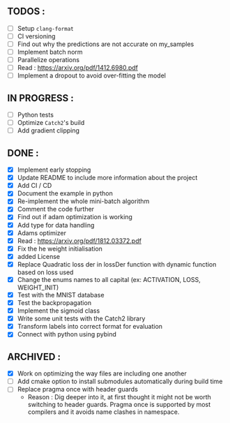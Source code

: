 ## TODOS :

- [ ] Setup `clang-format`
- [ ] CI versioning
- [ ] Find out why the predictions are not accurate on my_samples
- [ ] Implement batch norm
- [ ] Parallelize operations
- [ ] Read : https://arxiv.org/pdf/1412.6980.pdf
- [ ] Implement a dropout to avoid over-fitting the model

## IN PROGRESS :

- [ ] Python tests
- [ ] Optimize `Catch2`'s build
- [ ] Add gradient clipping

## DONE :

- [x] Implement early stopping
- [x] Update README to include more information about the project
- [x] Add CI / CD
- [x] Document the example in python
- [x] Re-implement the whole mini-batch algorithm
- [x] Comment the code further
- [x] Find out if adam optimization is working
- [x] Add type for data handling
- [x] Adams optimizer
- [x] Read : https://arxiv.org/pdf/1812.03372.pdf
- [x] Fix the he weight initialisation
- [x] added License
- [x] Replace Quadratic loss der in lossDer function with dynamic function based on loss used
- [x] Change the enums names to all capital (ex: ACTIVATION, LOSS, WEIGHT_INIT)
- [x] Test with the MNIST database
- [x] Test the backpropagation
- [x] Implement the sigmoid class
- [x] Write some unit tests with the Catch2 library
- [x] Transform labels into correct format for evaluation
- [x] Connect with python using pybind

## ARCHIVED :

- [x] Work on optimizing the way files are including one another
- [ ] Add cmake option to install submodules automatically during build time
- [ ] Replace pragma once with header guards
  - Reason : Dig deeper into it, at first thought it might not be worth switching to header guards. Pragma once is supported by most compilers and it avoids name clashes in namespace.

